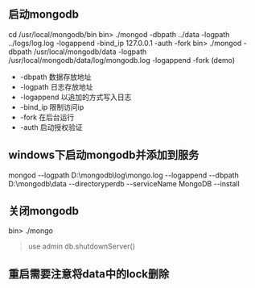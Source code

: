 ## 启动mongodb
cd /usr/local/mongodb/bin 
bin> ./mongod -dbpath ../data -logpath ../logs/log.log -logappend -bind_ip 127.0.0.1  -auth -fork
bin> ./mongod -dbpath /usr/local/mongodb/data -logpath /usr/local/mongodb/data/log/mongodb.log -logappend -fork (demo)

- -dbpath 数据存放地址
- -logpath 日志存放地址
- -logappend 以追加的方式写入日志
- -bind_ip 限制访问ip
- -fork 在后台运行
- -auth 启动授权验证

## windows下启动mongodb并添加到服务

mongod --logpath D:\mongodb\log\mongo.log --logappend --dbpath D:\mongodb\data --directoryperdb --serviceName MongoDB --install  

## 关闭mongodb
bin> ./mongo
> use admin
> db.shutdownServer()

## 重启需要注意将data中的lock删除
